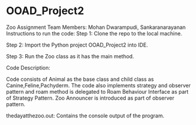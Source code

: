 # OOAD_Project2
Zoo Assignment Team Members: Mohan Dwarampudi, Sankaranarayanan
Instructions to run the code:
Step 1: Clone the repo to the local machine.

Step 2: Import the Python project OOAD_Project2 into IDE.

Step 3: Run the Zoo class as it has the main method.

Code Description:

Code consists of Animal as the base class and child class as Canine,Feline,Pachyderm. The code also implements strategy and observer pattern and roam method is delegated to Roam Behaviour Interface as part of Strategy Pattern. Zoo Announcer is introduced as part of observer pattern.

thedayatthezoo.out: Contains the console output of the program.
